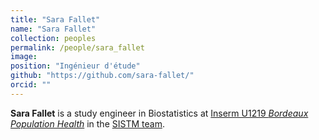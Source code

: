 ```yaml
---
title: "Sara Fallet"
name: "Sara Fallet"
collection: peoples
permalink: /people/sara_fallet
image: 
position: "Ingénieur d'étude"
github: "https://github.com/sara-fallet/"
orcid: ""
---
```


**Sara Fallet** is a study engineer in Biostatistics at [Inserm U1219 *Bordeaux Population Health*](https://www.bordeaux-population-health.center/) in the [SISTM team](https://www.bordeaux-population-health.center/the-teams/sistm/).

